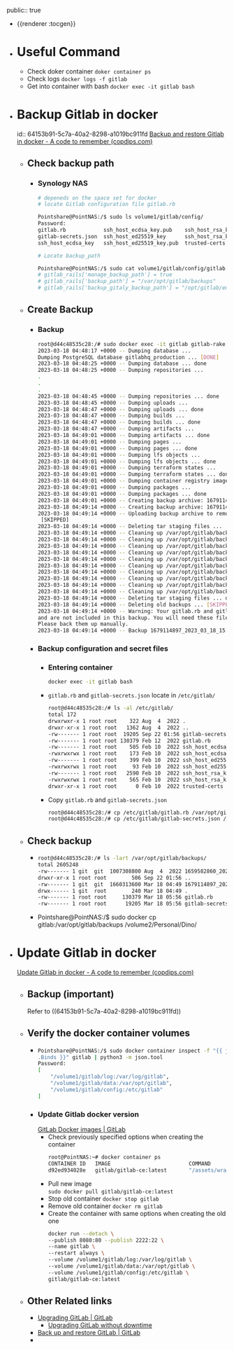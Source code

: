 public:: true

- {{renderer :tocgen}}
- # Useful Command
	- Check doker container
	  `doker container ps`
	- Check logs
	  `docker logs -f gitlab`
	- Get into container with bash
	  `docker exec -it gitlab bash`
- # Backup Gitlab in docker
  id:: 64153b91-5c7a-40a2-8298-a1019bc911fd
  [Backup and restore Gitlab in docker - A code to remember (copdips.com)](https://copdips.com/2018/09/backup-and-restore-gitlab-in-docker.html#backup-gitlab-in-docker)
	- ## Check backup path
		- ### Synology NAS
		  ```bash
		  # depeneds on the space set for docker
		  # locate Gitlab configuration file gitlab.rb
		  
		  Pointshare@PointNAS:/$ sudo ls volume1/gitlab/config/
		  Password:
		  gitlab.rb            ssh_host_ecdsa_key.pub    ssh_host_rsa_key
		  gitlab-secrets.json  ssh_host_ed25519_key      ssh_host_rsa_key.pub
		  ssh_host_ecdsa_key   ssh_host_ed25519_key.pub  trusted-certs
		  
		  # Locate backup_path
		  
		  Pointshare@PointNAS:/$ sudo cat volume1/gitlab/config/gitlab.rb | grep backup_path
		  # gitlab_rails['manage_backup_path'] = true
		  # gitlab_rails['backup_path'] = "/var/opt/gitlab/backups"
		  # gitlab_rails['backup_gitaly_backup_path'] = "/opt/gitlab/embedded/bin/gitaly-backup"
		  ```
	- ## Create Backup
		- ### Backup
		  ```bash
		  root@d44c48535c28:/# sudo docker exec -it gitlab gitlab-rake gitlab:backup:create
		  2023-03-18 04:48:17 +0000 -- Dumping database ...
		  Dumping PostgreSQL database gitlabhq_production ... [DONE]
		  2023-03-18 04:48:25 +0000 -- Dumping database ... done
		  2023-03-18 04:48:25 +0000 -- Dumping repositories ...
		  .
		  .
		  .
		  2023-03-18 04:48:45 +0000 -- Dumping repositories ... done
		  2023-03-18 04:48:45 +0000 -- Dumping uploads ...
		  2023-03-18 04:48:47 +0000 -- Dumping uploads ... done
		  2023-03-18 04:48:47 +0000 -- Dumping builds ...
		  2023-03-18 04:48:47 +0000 -- Dumping builds ... done
		  2023-03-18 04:48:47 +0000 -- Dumping artifacts ...
		  2023-03-18 04:49:01 +0000 -- Dumping artifacts ... done
		  2023-03-18 04:49:01 +0000 -- Dumping pages ...
		  2023-03-18 04:49:01 +0000 -- Dumping pages ... done
		  2023-03-18 04:49:01 +0000 -- Dumping lfs objects ...
		  2023-03-18 04:49:01 +0000 -- Dumping lfs objects ... done
		  2023-03-18 04:49:01 +0000 -- Dumping terraform states ...
		  2023-03-18 04:49:01 +0000 -- Dumping terraform states ... done
		  2023-03-18 04:49:01 +0000 -- Dumping container registry images ... [DISABLED]
		  2023-03-18 04:49:01 +0000 -- Dumping packages ...
		  2023-03-18 04:49:01 +0000 -- Dumping packages ... done
		  2023-03-18 04:49:01 +0000 -- Creating backup archive: 1679114897_2023_03_18_15.0.4_gitlab_backup.tar ...
		  2023-03-18 04:49:14 +0000 -- Creating backup archive: 1679114897_2023_03_18_15.0.4_gitlab_backup.tar ... done
		  2023-03-18 04:49:14 +0000 -- Uploading backup archive to remote storage  ...
		   [SKIPPED]
		  2023-03-18 04:49:14 +0000 -- Deleting tar staging files ...
		  2023-03-18 04:49:14 +0000 -- Cleaning up /var/opt/gitlab/backups/backup_information.yml
		  2023-03-18 04:49:14 +0000 -- Cleaning up /var/opt/gitlab/backups/db
		  2023-03-18 04:49:14 +0000 -- Cleaning up /var/opt/gitlab/backups/repositories
		  2023-03-18 04:49:14 +0000 -- Cleaning up /var/opt/gitlab/backups/uploads.tar.gz
		  2023-03-18 04:49:14 +0000 -- Cleaning up /var/opt/gitlab/backups/builds.tar.gz
		  2023-03-18 04:49:14 +0000 -- Cleaning up /var/opt/gitlab/backups/artifacts.tar.gz
		  2023-03-18 04:49:14 +0000 -- Cleaning up /var/opt/gitlab/backups/pages.tar.gz
		  2023-03-18 04:49:14 +0000 -- Cleaning up /var/opt/gitlab/backups/lfs.tar.gz
		  2023-03-18 04:49:14 +0000 -- Cleaning up /var/opt/gitlab/backups/terraform_state.tar.gz
		  2023-03-18 04:49:14 +0000 -- Cleaning up /var/opt/gitlab/backups/packages.tar.gz
		  2023-03-18 04:49:14 +0000 -- Deleting tar staging files ... done
		  2023-03-18 04:49:14 +0000 -- Deleting old backups ... [SKIPPED]
		  2023-03-18 04:49:14 +0000 -- Warning: Your gitlab.rb and gitlab-secrets.json files contain sensitive data
		  and are not included in this backup. You will need these files to restore a backup.
		  Please back them up manually.
		  2023-03-18 04:49:14 +0000 -- Backup 1679114897_2023_03_18_15.0.4 is done.
		  ```
		- ### Backup configuration and secret files
			- ### Entering container
			  ```bash
			  docker exec -it gitlab bash
			  ```
			- `gitlab.rb` and `gitlab-secrets.json` locate in `/etc/gitlab/`  
			  ```bash
			  root@d44c48535c28:/# ls -al /etc/gitlab/
			  total 172
			  drwxrwxr-x 1 root root    322 Aug  4  2022 .
			  drwxr-xr-x 1 root root   1362 Aug  4  2022 ..
			  -rw------- 1 root root  19205 Sep 22 01:56 gitlab-secrets.json
			  -rw------- 1 root root 130379 Feb 12  2022 gitlab.rb
			  -rw------- 1 root root    505 Feb 10  2022 ssh_host_ecdsa_key
			  -rwxrwxrwx 1 root root    173 Feb 10  2022 ssh_host_ecdsa_key.pub
			  -rw------- 1 root root    399 Feb 10  2022 ssh_host_ed25519_key
			  -rwxrwxrwx 1 root root     93 Feb 10  2022 ssh_host_ed25519_key.pub
			  -rw------- 1 root root   2590 Feb 10  2022 ssh_host_rsa_key
			  -rwxrwxrwx 1 root root    565 Feb 10  2022 ssh_host_rsa_key.pub
			  drwxr-xr-x 1 root root      0 Feb 10  2022 trusted-certs
			  ```
			- Copy `gitlab.rb` and `gitlab-secrets.json`
			  ```bash
			  root@d44c48535c28:/# cp /etc/gitlab/gitlab.rb /var/opt/gitlab/backups/gitlab.rb
			  root@d44c48535c28:/# cp /etc/gitlab/gitlab-secrets.json /var/opt/gitlab/backups/gitlab-secrets.json
			  ```
	- ## Check backup
		- ```bash
		  root@d44c48535c28:/# ls -lart /var/opt/gitlab/backups/
		  total 2605248
		  -rw------- 1 git  git  1007308800 Aug  4  2022 1659582860_2022_08_04_14.7.2_gitlab_backup.tar
		  drwxr-xr-x 1 root root        506 Sep 22 01:56 ..
		  -rw------- 1 git  git  1660313600 Mar 18 04:49 1679114897_2023_03_18_15.0.4_gitlab_backup.tar
		  drwx------ 1 git  root        240 Mar 18 04:49 .
		  -rw------- 1 root root     130379 Mar 18 05:56 gitlab.rb
		  -rw------- 1 root root      19205 Mar 18 05:56 gitlab-secrets.json
		  ```
		- Pointshare@PointNAS:/$ sudo docker cp gitlab:/var/opt/gitlab/backups /volume2/Personal/Dino/
- # Update Gitlab in docker
  [Update Gitlab in docker - A code to remember (copdips.com)](https://copdips.com/2018/10/update-gitlab-in-docker.html)
	- ## Backup (important)
	  Refer to ((64153b91-5c7a-40a2-8298-a1019bc911fd))
	- ## Verify the docker container volumes
		- ```bash
		  Pointshare@PointNAS:/$ sudo docker container inspect -f "{{ json .HostConfig
		  .Binds }}" gitlab | python3 -m json.tool
		  Password:
		  [
		      "/volume1/gitlab/log:/var/log/gitlab",
		      "/volume1/gitlab/data:/var/opt/gitlab",
		      "/volume1/gitlab/config:/etc/gitlab"
		  ]
		  ```
		- ### Update Gitlab docker version
		  [GitLab Docker images | GitLab](https://docs.gitlab.com/ee/install/docker.html#upgrade-gitlab-to-newer-version)
			- Check previously specified options when creating the container
			  ```bash
			  root@PointNAS:~# docker container ps
			  CONTAINER ID   IMAGE                         COMMAND                  CREATED         STATUS                 PORTS                                                 NAMES
			  d92ed934028e   gitlab/gitlab-ce:latest       "/assets/wrapper"        8 hours ago     Up 7 hours (healthy)   443/tcp, 0.0.0.0:2222->22/tcp, 0.0.0.0:8080->80/tcp   gitlab
			  ```
			- Pull new image  
			  `sudo docker pull gitlab/gitlab-ce:latest`
			- Stop old container
			  `docker stop gitlab`
			- Remove old container
			  `docker rm gitlab`
			- Create the container with same options when creating the old one
			  ```bash
			  docker run --detach \
			  --publish 8080:80 --publish 2222:22 \
			  --name gitlab \
			  --restart always \
			  --volume /volume1/gitlab/log:/var/log/gitlab \
			  --volume /volume1/gitlab/data:/var/opt/gitlab \
			  --volume /volume1/gitlab/config:/etc/gitlab \
			  gitlab/gitlab-ce:latest
			  ```
	- ## Other Related links
		- [Upgrading GitLab | GitLab](https://docs.gitlab.com/ee/update/)
			- [Upgrading GitLab without downtime](https://docs.gitlab.com/ee/update/#upgrading-without-downtime)
		- [Back up and restore GitLab | GitLab](https://docs.gitlab.com/ee/raketasks/backup_restore.html)
		-